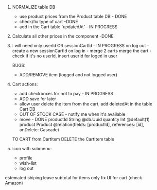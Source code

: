 1. NORMALIZE table DB
   - use product prices from the Product table DB - DONE
   - check/fix type of cart -DONE
   - add in the Cart table 'updatedAt' - IN PROGRESS
2. Calculate all other prices in the component -DONE

3. I will need only userId OR sessionCartId - IN PROGRESS
   on log out - create a new sessionCartId
   on log in - merge 2 carts
   merge the cart - check if it's no userId, insert userId for loged in user

   BUGS:

   - ADD/REMOVE item (logged and not logged user)

4. Cart actions:

   - add checkboxes for not to pay - IN PROGRESS
   - ADD save for later
   - allow user delete the item from the cart, add deletedAt in the table Cart DB
   - OUT OF STOCK CASE - notify me when it's available
   - move - DONE
     productId String @db.Uuid
     quantity Int @default(1)
     product Product @relation(fields: [productId], references: [id], onDelete: Cascade)

   TO CART from CartItem
   DELETE the CartItem table

5. Icon with submenu:
   - profile
   - wish-list
   - log out

estemated shiping
leave subtotal for items only
fix UI for cart (check Amazon)
